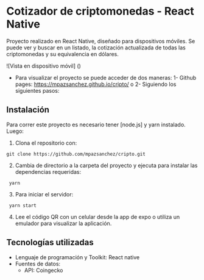 # Cotizador de criptomonedas - React Native
Proyecto realizado en React Native, diseñado para dispositivos móviles.
Se puede ver y buscar en un listado, la cotización actualizada de todas las criptomonedas y su equivalencia en dólares.

![Vista en dispositivo móvil] ()


- Para visualizar el proyecto se puede acceder de dos maneras:
  1- Github pages: https://mpazsanchez.github.io/cripto/ 
  o
  2- Siguiendo los siguientes pasos:


## Instalación
Para correr este proyecto es necesario tener [node.js] y yarn instalado. 
Luego: 
1. Clona el repositorio con:
~~~
git clone https://github.com/mpazsanchez/cripto.git
~~~

2. Cambia de directorio a la carpeta del proyecto y ejecuta para instalar las dependencias requeridas:
~~~
 yarn
~~~

3. Para iniciar el servidor:
~~~
 yarn start
~~~

4. Lee el código QR con un celular desde la app de expo o utiliza un emulador para visualizar la aplicación.


## Tecnologías utilizadas
- Lenguaje de programación y Toolkit: React native
- Fuentes de datos: 
    - API: Coingecko

